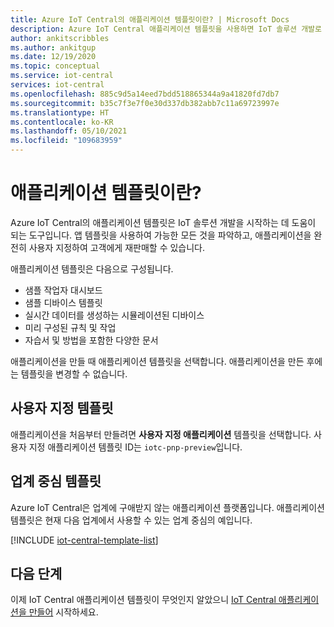 ```yaml
---
title: Azure IoT Central의 애플리케이션 템플릿이란? | Microsoft Docs
description: Azure IoT Central 애플리케이션 템플릿을 사용하면 IoT 솔루션 개발로 바로 이동할 수 있습니다.
author: ankitscribbles
ms.author: ankitgup
ms.date: 12/19/2020
ms.topic: conceptual
ms.service: iot-central
services: iot-central
ms.openlocfilehash: 885c9d5a14eed7bdd518865344a9a41820fd7db7
ms.sourcegitcommit: b35c7f3e7f0e30d337db382abb7c11a69723997e
ms.translationtype: HT
ms.contentlocale: ko-KR
ms.lasthandoff: 05/10/2021
ms.locfileid: "109683959"
---
```

# <a name="what-are-application-templates"></a>애플리케이션 템플릿이란?

Azure IoT Central의 애플리케이션 템플릿은 IoT 솔루션 개발을 시작하는 데 도움이 되는 도구입니다. 앱 템플릿을 사용하여 가능한 모든 것을 파악하고, 애플리케이션을 완전히 사용자 지정하여 고객에게 재판매할 수 있습니다.

애플리케이션 템플릿은 다음으로 구성됩니다.

- 샘플 작업자 대시보드
- 샘플 디바이스 템플릿
- 실시간 데이터를 생성하는 시뮬레이션된 디바이스
- 미리 구성된 규칙 및 작업
- 자습서 및 방법을 포함한 다양한 문서

애플리케이션을 만들 때 애플리케이션 템플릿을 선택합니다. 애플리케이션을 만든 후에는 템플릿을 변경할 수 없습니다.

## <a name="custom-templates"></a>사용자 지정 템플릿

애플리케이션을 처음부터 만들려면 **사용자 지정 애플리케이션** 템플릿을 선택합니다. 사용자 지정 애플리케이션 템플릿 ID는 `iotc-pnp-preview`입니다.

## <a name="industry-focused-templates"></a>업계 중심 템플릿

Azure IoT Central은 업계에 구애받지 않는 애플리케이션 플랫폼입니다. 애플리케이션 템플릿은 현재 다음 업계에서 사용할 수 있는 업계 중심의 예입니다.

[!INCLUDE [iot-central-template-list](../../../includes/iot-central-template-list.md)]

## <a name="next-steps"></a>다음 단계

이제 IoT Central 애플리케이션 템플릿이 무엇인지 알았으니 [IoT Central 애플리케이션을 만들어](quick-deploy-iot-central.md) 시작하세요.
